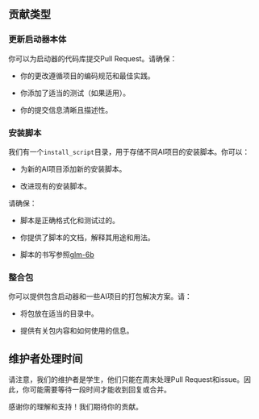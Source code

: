 ﻿
## 贡献类型

### 更新启动器本体

你可以为启动器的代码库提交Pull Request。请确保：

- 你的更改遵循项目的编码规范和最佳实践。

- 你添加了适当的测试（如果适用）。

- 你的提交信息清晰且描述性。

### 安装脚本

我们有一个`install_script`目录，用于存储不同AI项目的安装脚本。你可以：

- 为新的AI项目添加新的安装脚本。

- 改进现有的安装脚本。

请确保：

- 脚本是正确格式化和测试过的。

- 你提供了脚本的文档，解释其用途和用法。
- 脚本的书写参照[glm-6b](../install_script/glm_6b)

### 整合包

你可以提供包含启动器和一些AI项目的打包解决方案。请：

- 将包放在适当的目录中。

- 提供有关包内容和如何使用的信息。

## 维护者处理时间

请注意，我们的维护者是学生，他们只能在周末处理Pull Request和issue。因此，你可能需要等待一段时间才能收到回复或合并。

感谢你的理解和支持！我们期待你的贡献。